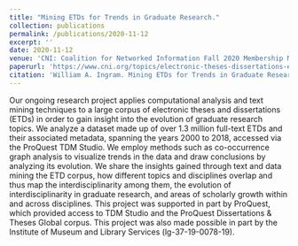 ```yaml
---
title: "Mining ETDs for Trends in Graduate Research."
collection: publications
permalink: /publications/2020-11-12
excerpt: ''
date: 2020-11-12
venue: 'CNI: Coalition for Networked Information Fall 2020 Membership Meeting'
paperurl: 'https://www.cni.org/topics/electronic-theses-dissertations-etds/mining-etds-for-trends-in-graduate-research'
citation: 'William A. Ingram. Mining ETDs for Trends in Graduate Research. CNI: Coalition for Networked Information Fall 2020 Membership Meeting, November 12, 2020. Virtual.'
---
```

Our ongoing research project applies computational analysis and text mining techniques to a large corpus of electronic theses and dissertations (ETDs) in order to gain insight into the evolution of graduate research topics. We analyze a dataset made up of over 1.3 million full-text ETDs and their associated metadata, spanning the years 2000 to 2018, accessed via the ProQuest TDM Studio. We employ methods such as co-occurrence graph analysis to visualize trends in the data and draw conclusions by analyzing its evolution. We share the insights gained through text and data mining the ETD corpus, how different topics and disciplines overlap and thus map the interdisciplinarity among them, the evolution of interdisciplinarity in graduate research, and areas of scholarly growth within and across disciplines. This project was supported in part by ProQuest, which provided access to TDM Studio and the ProQuest Dissertations & Theses Global corpus. This project was also made possible in part by the Institute of Museum and Library Services (lg-37-19-0078-19).

